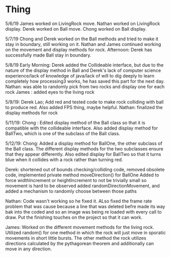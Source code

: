 # Thing

5/6/19
James worked on LivingRock move.
Nathan worked on LivingRock display.
Derek worked on Ball move.
Chong worked on Ball display.

5/7/19
Chong and Derek worked on the Ball methods and tried to make it stay in boundary, still working on it.
Nathan and James continued working on the movement and display methods for rock.
Afternoon: Derek has successfully made Ball stay in boundary.

5/8/19
Early Morning: Derek added the Collideable interface, but due to the nature of the display method in Ball and Derek's lack of computer science experience/lack of knowledge of java/lack of will to dig deeply to learn completely how processing3 works, he has saved this part for the next day.
Nathan: was able to randomly pick from two rocks and display one for each rock
James : added eyes to the living rock

5/9/19:
Derek Lao; Add red and tested code to make rock colliding with ball to produce red. Also added FPS thing, maybe helpful.
Nathan: finalized the display methods for rock

5/11/19:
Chong : Edited display method of the Ball class so that it is compatible with the collideable interface. Also added display method for BallTwo, which is one of the subclass of the Ball class.

5/12/19:
Chong:
Added a display method for BallOne, the other subclass of the Ball class. The different display methods for the two subclasses ensure that they appear differently. Also edited display for BallTwo so that it turns blue when it collides with a rock rather than turning red.

Derek:
shortened out of bounds checking/colliding code, removed obsolete code, implemented private method moveDirection() for BallOne
Added to force widthIncrement or heightIncrement to not be trivially small so movement is hard to be observed
added randomDirectionMovement, and added a mechanism to randomly choose between those paths

Nathan:
Code wasn't working so he fixed it.  ALso fixed the frame rate problem that was cause because a line that was deleted befre made its way bak into the coded and so an image was being re loaded with every call to draw.  Put the finishing touches on the project so that it can work.

James:
Worked on the different movement methods for the living rock. Utilized random() for one method in which the rock will just move in sporatic movements in short little bursts. The other method the rock utilizes directions calculated by the pythagorean theorem and additionally can move in any direction.

